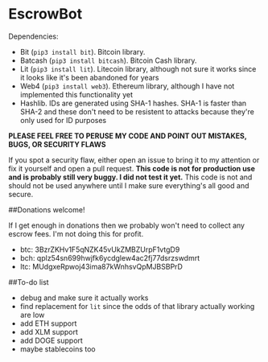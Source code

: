 # EscrowBot


Dependencies:

- Bit (`pip3 install bit`). Bitcoin library.
- Batcash (`pip3 install bitcash`). Bitcoin Cash library.
- Lit (`pip3 install lit`). Litecoin library, although not sure it works since it looks like it's been abandoned for years
- Web4 (`pip3 install web3`). Ethereum library, although I have not implemented this functionality yet
- Hashlib. IDs are generated using SHA-1 hashes. SHA-1 is faster than SHA-2 and these don't need to be resistent to attacks because they're only used for ID purposes

**PLEASE FEEL FREE TO PERUSE MY CODE AND POINT OUT MISTAKES, BUGS, OR SECURITY FLAWS**

If you spot a security flaw, either open an issue to bring it to my attention or fix it yourself and open a pull request. **This code is not for production use and is probably still very buggy. I did not test it yet.** This code is not and should not be used anywhere until I make sure everything's all good and secure.

##Donations welcome!

If I get enough in donations then we probably won't need to collect any escrow fees. I'm not doing this for profit.

- btc: 3BzrZKHv1F5qNZK45vUkZMBZUrpF1vtgD9
- bch: qplz54sn699hwjfk6ycdglew4ac2fj77dsrzswdmrt
- ltc: MUdgxeRpwoj43ima87kWnhsvQpMJBSBPrD


##To-do list

- debug and make sure it actually works
- find replacement for `lit` since the odds of that library actually working are low
- add ETH support
- add XLM support
- add DOGE support
- maybe stablecoins too
